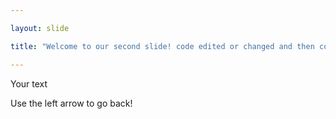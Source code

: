 ```yaml
---

layout: slide

title: "Welcome to our second slide! code edited or changed and then committed"

---
```


Your text

Use the left arrow to go back!
